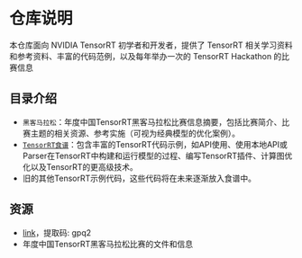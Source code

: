 # 仓库说明     
本仓库面向 NVIDIA TensorRT 初学者和开发者，提供了 TensorRT 相关学习资料和参考资料、丰富的代码范例，以及每年举办一次的 TensorRT Hackathon 的比赛信息

## 目录介绍    
+ `黑客马拉松`：年度中国TensorRT黑客马拉松比赛信息摘要，包括比赛简介、比赛主题的相关资源、参考实施（可视为经典模型的优化案例）。   
+ [`TensorRT食谱`](./cookbook/readme_cn.md)：包含丰富的TensorRT代码示例，如API使用、使用本地API或Parser在TensorRT中构建和运行模型的过程、编写TensorRT插件、计算图优化以及TensorRT的更高级技术。   
+ 旧的其他TensorRT示例代码，这些代码将在未来逐渐放入食谱中。     

## 资源     
+ [link](https://pan.baidu.com/s/14HNCFbySLXndumicFPD-Ww)，提取码: gpq2 
+ 年度中国TensorRT黑客马拉松比赛的文件和信息   

 
